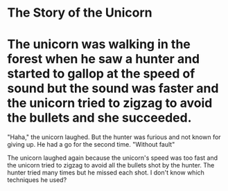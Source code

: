 # The Story of the Unicorn

# The unicorn was walking in the forest when he saw a hunter and started to gallop at the speed of sound but the sound was faster and the unicorn tried to zigzag to avoid the bullets and she succeeded.

"Haha," the unicorn laughed. But the hunter was furious and not known for giving up.
He had a go for the second time. "Without fault"

The unicorn laughed again because the unicorn's speed was too fast and the unicorn tried to zigzag to avoid all the bullets shot by the hunter.
The hunter tried many times but he missed each shot. I don't know which techniques he used? 
